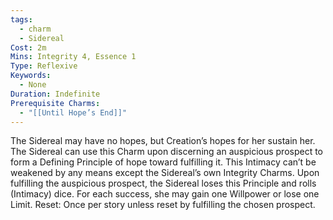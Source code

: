 ```yaml
---
tags:
  - charm
  - Sidereal
Cost: 2m
Mins: Integrity 4, Essence 1
Type: Reflexive
Keywords:
  - None
Duration: Indefinite
Prerequisite Charms:
  - "[[Until Hope’s End]]"
---
```

The Sidereal may have no hopes, but Creation’s hopes for her sustain her. The Sidereal can use this Charm upon discerning an auspicious prospect to form a Defining Principle of hope toward fulfilling it. This Intimacy can’t be weakened by any means except the Sidereal’s own Integrity Charms. Upon fulfilling the auspicious prospect, the Sidereal loses this Principle and rolls (Intimacy) dice. For each success, she may gain one Willpower or lose one Limit. Reset: Once per story unless reset by fulfilling the chosen prospect.